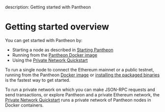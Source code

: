 description: Getting started with Pantheon
<!--- END of page meta data -->

# Getting started overview

You can get started with Pantheon by:

* Starting a node as described in [Starting Pantheon](Starting-Pantheon.md)
* Running from the [Pantheon Docker image](Run-Docker-Image.md)
* Using the [Private Network Quickstart](Private-Network-Quickstart.md) 

To run a single node to connect the Ethereum mainnet or a public testnet, running from the Pantheon [Docker image](Run-Docker-Image.md) or [installing the packaged binaries](../Installation/Install-Binaries.md) is the fastest way to get started. 

To run a private network on which you can make JSON-RPC requests and send transactions, or explore Pantheon and a private Ethereum network, the [Private Network Quickstart](Private-Network-Quickstart.md) runs a private network of Pantheon nodes in Docker containers.